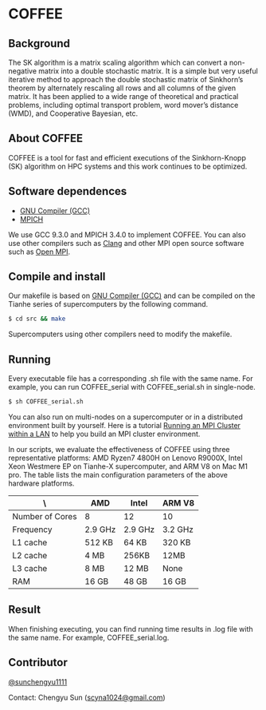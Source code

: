 # COFFEE
## Background
The SK algorithm is a matrix scaling algorithm which can convert a non-negative matrix into a double stochastic matrix. It is a simple but very useful iterative method to approach the double stochastic matrix of Sinkhorn’s theorem by alternately rescaling all rows and all columns of the given matrix. It has been applied to a wide range of theoretical and practical problems, including optimal transport problem, word mover’s distance (WMD), and Cooperative Bayesian, etc. 

## About COFFEE
COFFEE is a tool for fast and efficient executions of the Sinkhorn-Knopp (SK) algorithm on HPC systems and this work continues to be optimized. 

## Software dependences
* [GNU Compiler (GCC)](https://gcc.gnu.org/)
* [MPICH](https://mpich.org/)

We use GCC 9.3.0 and MPICH 3.4.0 to implement COFFEE. You can also use other compilers such as [Clang](https://clang.llvm.org/) and other MPI open source software such as [Open MPI](https://www.open-mpi.org/).

## Compile and install
Our makefile is based on [GNU Compiler (GCC)](https://gcc.gnu.org/) and can be compiled on the Tianhe series of supercomputers by the following command.
```bash
$ cd src && make
```
Supercomputers using other compilers need to modify the makefile.

## Running
Every executable file has a corresponding .sh file with the same name.
For example, you can run COFFEE_serial with COFFEE_serial.sh in single-node.
```bash
$ sh COFFEE_serial.sh
```
You can also run on multi-nodes on a supercomputer or in a distributed environment built by yourself. Here is a tutorial [Running an MPI Cluster within a LAN](https://mpitutorial.com/tutorials/running-an-mpi-cluster-within-a-lan/) to help you build an MPI cluster environment.

In our scripts, we evaluate the effectiveness of COFFEE using three representative platforms: AMD Ryzen7 4800H on Lenovo R9000X, Intel Xeon Westmere EP on Tianhe-X supercomputer, and ARM V8 on Mac M1 pro. The table lists the main configuration parameters of the above hardware platforms.

\                |AMD    |Intel  |ARM V8 |
-----------------|-------|-------|-------|
Number of Cores  |8      |12     |10     |
Frequency        |2.9 GHz|2.9 GHz|3.2 GHz|
L1 cache         |512 KB |64 KB  |320 KB |
L2 cache         |4 MB   |256KB  |12MB   |
L3 cache         |8 MB   |12 MB  |None   |
RAM              |16 GB  |48 GB  |16 GB  |

## Result
When finishing executing, you can find running time results in .log file with the same name.
For example, COFFEE_serial.log.

## Contributor
[@sunchengyu1111](https://github.com/sunchengyu1111)

Contact: Chengyu Sun (scyna1024@gmail.com)
